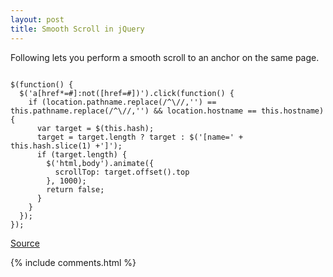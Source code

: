```yaml
---
layout: post
title: Smooth Scroll in jQuery
---
```


Following lets you perform a smooth scroll to an anchor on the same page.

<pre><code class="javascript">
$(function() {
  $('a[href*=#]:not([href=#])').click(function() {
    if (location.pathname.replace(/^\//,'') == this.pathname.replace(/^\//,'') && location.hostname == this.hostname) {
      var target = $(this.hash);
      target = target.length ? target : $('[name=' + this.hash.slice(1) +']');
      if (target.length) {
        $('html,body').animate({
          scrollTop: target.offset().top
        }, 1000);
        return false;
      }
    }
  });
});
</code></pre>


[Source](http://www.learningjquery.com/2007/10/improved-animated-scrolling-script-for-same-page-links/)

{% include comments.html %}
